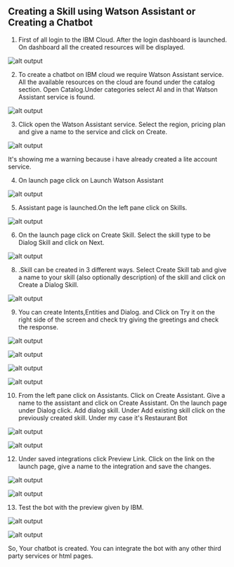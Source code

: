## Creating a Skill using Watson Assistant or Creating a Chatbot

1. First of all login to the IBM Cloud. After the login dashboard is launched. On dashboard all the created resources will be displayed. 
  
 
 ![alt output](http://i.xp.io/r5gPhWV.png)
 
 
2. To create a chatbot on IBM cloud we require Watson Assistant service. All the available resources on the cloud are found under the   catalog section. Open Catalog.Under categories select AI and in that Watson Assistant service is found.
 
 
  ![alt output](http://i.xp.io/r5KkGwt.png)
 
 
 3. Click open the Watson Assistant service. Select the region, pricing plan and give a name to the service and click on Create.
  
 
 ![alt output](http://i.xp.io/r62gUEQ.png)
   
 
 It's showing me a warning because i have already created a lite account service.
 
 
 4. On launch page click on Launch Watson Assistant
  
 
 ![alt output](http://i.xp.io/r65eILx.png)
 
 
 5. Assistant page is launched.On the left pane click on Skills.
 
 
   ![alt output](http://i.xp.io/r7xES8P.png)
 
 
 6. On the launch page click on Create Skill. Select the skill type to be Dialog Skill and click on Next.
     
 
 ![alt output](http://i.xp.io/rjgu90u.png)
 
 
 8. .Skill can be created in 3 different ways. Select Create Skill tab and give a name to your skill (also optionally description) of the skill and click on Create a Dialog Skill.
 
 
 ![alt output](http://i.xp.io/rjccw8R.png)
    
 
 9. You can create Intents,Entities and Dialog. and Click on Try it on the right side of the screen and check try giving the greetings and check the response.
   
   ![alt output](http://i.xp.io/rjkhMDG.png)
   
   
   
   ![alt output](http://i.xp.io/rjqvGKl.png)
   
   
   
   ![alt output](http://i.xp.io/rjsp3Nl.png)
   
   
   
   ![alt output](http://i.xp.io/rjvtdzY.png)

   
 10. From the left pane click on Assistants. Click on Create Assistant. Give a name to the assistant and click on Create Assistant. On the launch page under Dialog click. Add dialog skill. Under Add existing skill click on the previously created skill. Under my case it's Restaurant Bot
  
   ![alt output](http://i.xp.io/rjUFaqR.png)
   
   ![alt output](http://i.xp.io/rk2MkGh.png)
   
   
 12. Under saved integrations click Preview Link. Click on the link on the launch page, give a name to the integration and save the changes.
 
   ![alt output](http://i.xp.io/rk7dUdQ.png)
   
   
   ![alt output](http://i.xp.io/rkaSA9J.png)
   
   
 13. Test the bot with the preview given by IBM.
     
   ![alt output](http://i.xp.io/rkplZbi.png)
   
   
   
   ![alt output](http://i.xp.io/rkrUyZE.png)
   
   
   So, Your chatbot is created. You can integrate the bot with any other third party services or html pages.
 
   
   
   
 
   
 
 
   
     
 
 
 
 
 
